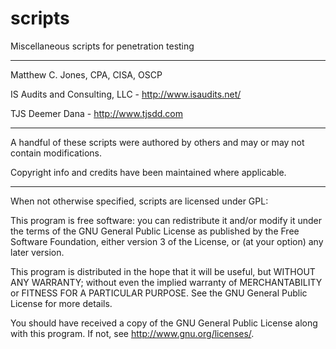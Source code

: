 scripts
=======

Miscellaneous scripts for penetration testing

-------------------------------------------------------------------------------

Matthew C. Jones, CPA, CISA, OSCP

IS Audits and Consulting, LLC - <http://www.isaudits.net/>

TJS Deemer Dana - <http://www.tjsdd.com>

-------------------------------------------------------------------------------

A handful of these scripts were authored by others and may or may not contain 
modifications. 

Copyright info and credits have been maintained where applicable.

-------------------------------------------------------------------------------

When not otherwise specified, scripts are licensed under GPL:

This program is free software: you can redistribute it and/or modify it under 
the terms of the GNU General Public License as published by the Free Software 
Foundation, either version 3 of the License, or (at your option) any later 
version.

This program is distributed in the hope that it will be useful, but WITHOUT ANY 
WARRANTY; without even the implied warranty of MERCHANTABILITY or FITNESS FOR A 
PARTICULAR PURPOSE. See the GNU General Public License for more details.

You should have received a copy of the GNU General Public License along with 
this program. If not, see <http://www.gnu.org/licenses/>.